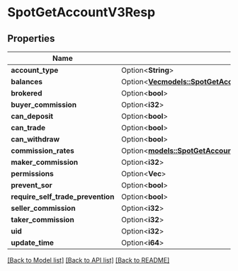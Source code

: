 # SpotGetAccountV3Resp

## Properties

Name | Type | Description | Notes
------------ | ------------- | ------------- | -------------
**account_type** | Option<**String**> |  | [optional]
**balances** | Option<[**Vec<models::SpotGetAccountV3RespBalancesInner>**](SpotGetAccountV3Resp_balances_inner.md)> |  | [optional]
**brokered** | Option<**bool**> |  | [optional]
**buyer_commission** | Option<**i32**> |  | [optional]
**can_deposit** | Option<**bool**> |  | [optional]
**can_trade** | Option<**bool**> |  | [optional]
**can_withdraw** | Option<**bool**> |  | [optional]
**commission_rates** | Option<[**models::SpotGetAccountCommissionV3RespStandardCommission**](SpotGetAccountCommissionV3Resp_standardCommission.md)> |  | [optional]
**maker_commission** | Option<**i32**> |  | [optional]
**permissions** | Option<**Vec<String>**> |  | [optional]
**prevent_sor** | Option<**bool**> |  | [optional]
**require_self_trade_prevention** | Option<**bool**> |  | [optional]
**seller_commission** | Option<**i32**> |  | [optional]
**taker_commission** | Option<**i32**> |  | [optional]
**uid** | Option<**i32**> |  | [optional]
**update_time** | Option<**i64**> |  | [optional]

[[Back to Model list]](../README.md#documentation-for-models) [[Back to API list]](../README.md#documentation-for-api-endpoints) [[Back to README]](../README.md)


